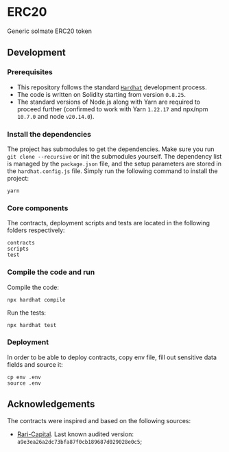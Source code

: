 # ERC20
Generic solmate ERC20 token

## Development

### Prerequisites
- This repository follows the standard [`Hardhat`](https://hardhat.org/tutorial/) development process.
- The code is written on Solidity starting from version `0.8.25`.
- The standard versions of Node.js along with Yarn are required to proceed further (confirmed to work with Yarn `1.22.17` and npx/npm `10.7.0` and node `v20.14.0`).

### Install the dependencies
The project has submodules to get the dependencies. Make sure you run `git clone --recursive` or init the submodules yourself.
The dependency list is managed by the `package.json` file, and the setup parameters are stored in the `hardhat.config.js` file.
Simply run the following command to install the project:
```
yarn
```

### Core components
The contracts, deployment scripts and tests are located in the following folders respectively:
```
contracts
scripts
test
```

### Compile the code and run
Compile the code:
```
npx hardhat compile
```
Run the tests:
```
npx hardhat test
```

### Deployment
In order to be able to deploy contracts, copy env file, fill out sensitive data fields and source it:
```
cp env .env
source .env
```

## Acknowledgements
The contracts were inspired and based on the following sources:
- [Rari-Capital](https://github.com/Rari-Capital/solmate). Last known audited version: `a9e3ea26a2dc73bfa87f0cb189687d029028e0c5`;
